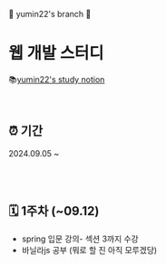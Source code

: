 🎉 yumin22's branch 🎉
# 웹 개발 스터디
📚[yumin22's study notion](https://www.notion.so/c32c3e9a16c44584949cb1325ddcf4f5?pvs=4)

<br/>

## ⏰ 기간
2024.09.05 ~

<br/><br/>

## 🗓️ 1주차 (~09.12)
+ spring 입문 강의- 섹션 3까지 수강
+ 바닐라js 공부 (뭐로 할 진 아직 모루겠당)
  

